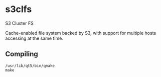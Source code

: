 # s3clfs

S3 Cluster FS

Cache-enabled file system backed by S3, with support for multiple hosts
accessing at the same time.

## Compiling

	/usr/lib/qt5/bin/qmake
	make


